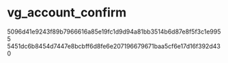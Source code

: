 vg_account_confirm
==================
5096d41e9243f89b7966616a85e19fc1d9d94a81bb3514b6d87e8f5f3c1e9955
5451dc6b8454d7447e8bcbff6d8fe6e207196679671baa5cf6e17d16f392d430
